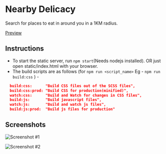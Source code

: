 # Nearby Delicacy
Search for places to eat in around you in a 1KM radius.

[Preview](https://phenax.github.io/nearby-delicacy-fend/static/)


## Instructions

* To start the static server, run ```npm start```(Needs nodejs installed). OR just open static/index.html with your browser.
* The build scripts are as follows (for ```npm run <script_name>``` Eg - ```npm run build:css``` ) - 
```json
  build:css:      "Build CSS files out of the SCSS files",
  build:css:prod: "Build CSS for production(minified)",
  watch:css:      "Build and Watch for changes in CSS files",
  build:js:       "Build javascript files",
  watch:js:       "Build and watch js files",
  build:js:prod:  "Build js files for production"
```

## Screenshots

![Screenshot #1](https://raw.githubusercontent.com/phenax/nearby-delicacy-fend/master/static/src/screenshot/scrnsht.png)

![Screenshot #2](https://raw.githubusercontent.com/phenax/nearby-delicacy-fend/master/static/src/screenshot/scrnsht2.png)
